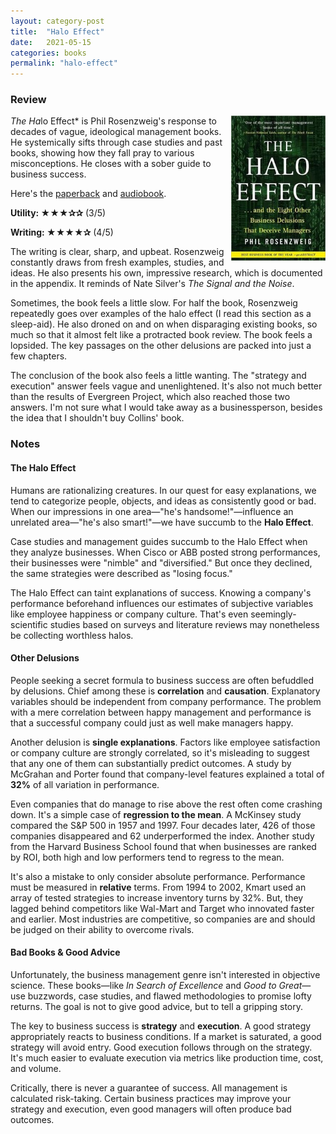 ```yaml
---
layout: category-post
title:  "Halo Effect"
date:   2021-05-15
categories: books
permalink: "halo-effect"
---
```


### Review

<img align="right" width="30%" src="/resources/haloeffect.jpg">

*The Ha*lo Effect* is Phil Rosenzweig's response to decades of vague, ideological management books. He systemically sifts through case studies and past books, showing how they fall pray to various misconceptions. He closes with a sober guide to business success.

Here's the [paperback](https://www.amazon.com/Halo-Effect-Business-Delusions-Managers/dp/1476784035) and [audiobook](https://www.audible.com/pd/The-Halo-Effect-Audiobook/B002UZX5AA).

**Utility: ★★★✰✰** (3/5)

**Writing: ★★★★✰** (4/5)

The writing is clear, sharp, and upbeat. Rosenzweig constantly draws from fresh examples, studies, and ideas. He also presents his own, impressive research, which is documented in the appendix. It reminds of Nate Silver's *The Signal and the Noise*.

Sometimes, the book feels a little slow. For half the book, Rosenzweig repeatedly goes over examples of the halo effect (I read this section as a sleep-aid). He also droned on and on when disparaging existing books, so much so that it almost felt like a protracted book review. The book feels a lopsided. The key passages on the other delusions are packed into just a few chapters.

The conclusion of the book also feels a little wanting. The "strategy and execution" answer feels vague and unenlightened. It's also not much better than the results of Evergreen Project, which also reached those two answers. I'm not sure what I would take away as a businessperson, besides the idea that I shouldn't buy Collins' book.

### Notes

#### The Halo Effect

Humans are rationalizing creatures. In our quest for easy explanations, we tend to categorize people, objects, and ideas as consistently good or bad. When our impressions in one area—"he's handsome!"—influence an unrelated area—"he's also smart!"—we have succumb to the **Halo Effect**.

Case studies and management guides succumb to the Halo Effect when they analyze businesses. When Cisco or ABB posted strong performances, their businesses were "nimble" and "diversified." But once they declined, the same strategies were described as "losing focus."

The Halo Effect can taint explanations of success. Knowing a company's performance beforehand influences our estimates of subjective variables like employee happiness or company culture. That's even seemingly-scientific studies based on surveys and literature reviews may nonetheless be collecting worthless halos.

#### Other Delusions

People seeking a secret formula to business success are often befuddled by delusions. Chief among these is **correlation** and **causation**. Explanatory variables should be independent from company performance. The problem with a mere correlation between happy management and performance is that a successful company could just as well make managers happy.

Another delusion is **single explanations**. Factors like employee satisfaction or company culture are strongly correlated, so it's misleading to suggest that any one of them can substantially predict outcomes. A study by McGrahan and Porter found that company-level features explained a total of **32%** of all variation in performance.

Even companies that do manage to rise above the rest often come crashing down. It's a simple case of **regression to the mean**. A McKinsey study compared the S&P 500 in 1957 and 1997. Four decades later, 426 of those companies disappeared and 62 underperformed the index. Another study from the Harvard Business School found that when businesses are ranked by ROI, both high and low performers tend to regress to the mean.

It's also a mistake to only consider absolute performance. Performance must be measured in **relative** terms. From 1994 to 2002, Kmart used an array of tested strategies to increase inventory turns by 32%. But, they lagged behind competitors like Wal-Mart and Target who innovated faster and earlier. Most industries are competitive, so companies are and should be judged on their ability to overcome rivals.

#### Bad Books & Good Advice

Unfortunately, the business management genre isn't interested in objective science. These books—like *In Search of Excellence* and *Good to Great*—use buzzwords, case studies, and flawed methodologies to promise lofty returns. The goal is not to give good advice, but to tell a gripping story.

The key to business success is **strategy** and **execution**. A good strategy appropriately reacts to business conditions. If a market is saturated, a good strategy will avoid entry. Good execution follows through on the strategy. It's much easier to evaluate execution via metrics like production time, cost, and volume.

Critically, there is never a guarantee of success. All management is calculated risk-taking. Certain business practices may improve your strategy and execution, even good managers will often produce bad outcomes.



